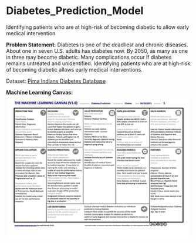# Diabetes_Prediction_Model
Identifying patients who are at high-risk of becoming diabetic to allow early medical intervention

**Problem Statement:**  Diabetes is one of the deadliest and chronic diseases. About one in seven U.S. adults has diabetes now. By 2050, as many as one in three may become diabetic. Many complications occur if diabetes remains untreated and unidentified. Identifying patients who are at high-risk of becoming diabetic allows early medical interventions.

Dataset: [Pima Indians Diabetes Database](https://www.kaggle.com/uciml/pima-indians-diabetes-database)


**Machine Learning Canvas:**
![**Machine Learning Canvas:**](https://raw.githubusercontent.com/bhardwajchetna/Diabetes_Prediction_Model/main/Machine%20Learning%20Canvas.jpg)
